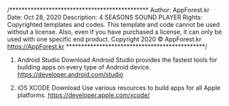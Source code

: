 /**********************************************
Author: AppForest.kr
Date: Oct 28, 2020
Description: 4 SEASONS SOUND PLAYER
Rights: Copyrighted templates and codes. This template and code cannot be used without a license. Also, even if you have purchased a license, it can only be used with one specific end product.
Copyright 2020 © AppForest.kr
https://AppForest.kr
**********************************************/

1. Android Studio Download
Android Studio provides the fastest tools for building apps on every type of Android device.
https://developer.android.com/studio

2. iOS XCODE Download
Use various resources to build apps for all Apple platforms.
https://developer.apple.com/xcode/
